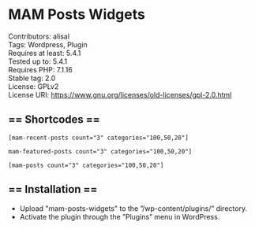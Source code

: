 # MAM Posts Widgets
Contributors: alisal  
Tags: Wordpress, Plugin  
Requires at least: 5.4.1  
Tested up to: 5.4.1  
Requires PHP: 7.1.16  
Stable tag: 2.0  
License: GPLv2  
License URI: https://www.gnu.org/licenses/old-licenses/gpl-2.0.html

## == Shortcodes ==

`[mam-recent-posts count="3" categories="100,50,20"]` 

`mam-featured-posts count="3" categories="100,50,20"]` 

`[mam-posts count="3" categories="100,50,20"]`

## == Installation ==
* Upload "mam-posts-widgets" to the ”/wp-content/plugins/” directory.
* Activate the plugin through the ”Plugins” menu in WordPress.
